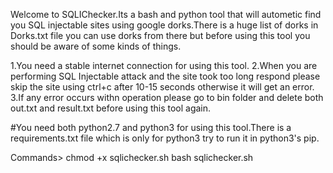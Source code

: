 Welcome to SQLIChecker.Its a bash and python tool that will autometic find you SQL injectable sites using google dorks.There is a huge list of dorks in Dorks.txt file you can use dorks from there but before using this tool you should be aware of some kinds of things.

1.You need a stable internet connection for using this tool.
2.When you are performing SQL Injectable attack and the site took too long respond please skip the site using ctrl+c after 10-15 seconds otherwise it will get an error.
3.If any error occurs withn operation please go to bin folder and delete both out.txt and result.txt before using this tool again.


#You need both python2.7 and python3 for using this tool.There is a requirements.txt file which is only for python3 try to run it in python3's pip.


Commands> chmod +x sqlichecker.sh
          bash sqlichecker.sh
